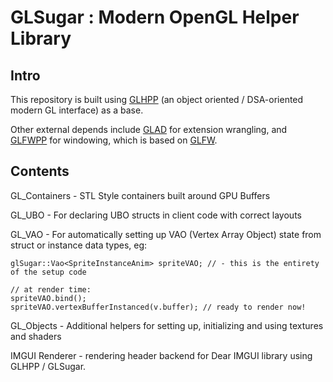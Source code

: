 # GLSugar : Modern OpenGL Helper Library

## Intro
This repository is built using [GLHPP](https://github.com/Steve132/glhpp) (an object oriented / DSA-oriented modern GL interface) as a base.

Other external depends include [GLAD](https://glad.dav1d.de/) for extension wrangling, and [GLFWPP](https://github.com/Steve132/glfwpp) for windowing, which is based on [GLFW](https://github.com/glfw/glfw).

## Contents

GL_Containers - STL Style containers built around GPU Buffers

GL_UBO - For declaring UBO structs in client code with correct layouts

GL_VAO - For automatically setting up VAO (Vertex Array Object) state from struct or instance data types, eg:

    glSugar::Vao<SpriteInstanceAnim> spriteVAO; // - this is the entirety of the setup code

    // at render time:
    spriteVAO.bind();
    spriteVAO.vertexBufferInstanced(v.buffer); // ready to render now!

GL_Objects - Additional helpers for setting up, initializing and using textures and shaders

IMGUI Renderer - rendering header backend for Dear IMGUI library using GLHPP / GLSugar.
